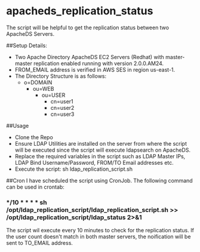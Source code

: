 # apacheds_replication_status
The script will be helpful to get the replication status between two ApacheDS Servers.

##Setup Details:
- Two Apache Directory ApacheDS EC2 Servers (Redhat) with master-master replication enabled running with version 2.0.0.AM24.
- FROM_EMAIL address is verified in AWS SES in region us-east-1.
- The Directory Structure is as follows:
  - o=DOMAIN
    - ou=WEB
      - ou=USER
        - cn=user1
        - cn=user2
        - cn=user3

##Usage
- Clone the Repo
- Ensure LDAP Utilities are installed on the server from where the script will be executed since the script will execute ldapsearch on ApacheDS.
- Replace the required variables in the script such as LDAP Master IPs, LDAP Bind Username/Password, FROM/TO Email addresses etc.
- Execute the script: sh ldap_replication_script.sh

##Cron
I have scheduled the script using CronJob. The following command can be used in crontab:
### */10 * * * * sh /opt/ldap_replication_script/ldap_replication_script.sh >> /opt/ldap_replication_script/ldap_status 2>&1
The script wil execute every 10 minutes to check for the replication status. If the user count doesn't match in both master servers, the noification will be sent to TO_EMAIL address.
